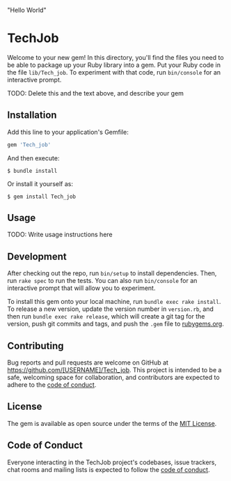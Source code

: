 "Hello World"

# TechJob

Welcome to your new gem! In this directory, you'll find the files you need to be able to package up your Ruby library into a gem. Put your Ruby code in the file `lib/Tech_job`. To experiment with that code, run `bin/console` for an interactive prompt.

TODO: Delete this and the text above, and describe your gem

## Installation

Add this line to your application's Gemfile:

```ruby
gem 'Tech_job'
```

And then execute:

    $ bundle install

Or install it yourself as:

    $ gem install Tech_job

## Usage

TODO: Write usage instructions here

## Development

After checking out the repo, run `bin/setup` to install dependencies. Then, run `rake spec` to run the tests. You can also run `bin/console` for an interactive prompt that will allow you to experiment.

To install this gem onto your local machine, run `bundle exec rake install`. To release a new version, update the version number in `version.rb`, and then run `bundle exec rake release`, which will create a git tag for the version, push git commits and tags, and push the `.gem` file to [rubygems.org](https://rubygems.org).

## Contributing

Bug reports and pull requests are welcome on GitHub at https://github.com/[USERNAME]/Tech_job. This project is intended to be a safe, welcoming space for collaboration, and contributors are expected to adhere to the [code of conduct](https://github.com/[USERNAME]/Tech_job/blob/master/CODE_OF_CONDUCT.md).


## License

The gem is available as open source under the terms of the [MIT License](https://opensource.org/licenses/MIT).

## Code of Conduct

Everyone interacting in the TechJob project's codebases, issue trackers, chat rooms and mailing lists is expected to follow the [code of conduct](https://github.com/[USERNAME]/Tech_job/blob/master/CODE_OF_CONDUCT.md).
